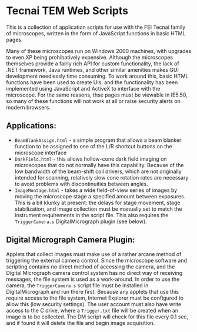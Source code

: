 # Tecnai TEM Web Scripts

This is a collection of application scripts for use with the FEI Tecnai family of
microscopes, written in the form of JavaScript functions in basic HTML pages.  

Many of these microscopes run on Windows 2000 machines, with upgrades to even XP being
prohibatively expensive.  Although the microscopes themselves provide a fairly rich API for
custom functionality, the lack of .NET framework, Java runtimes, and other similar amenities
makes GUI development needlessly time consuming.  To work around this, basic HTML functions
have been used to create UIs, and the functionality has been implemented using JavaScript and
ActiveX to interface with the microscope.  For the same reasons, thse pages must be viewable
in IE5.50, so many of these functions will not work at all or raise security alerts on modern
browsers.

## Applications: ##

 * `BeamBlankAssign.html` - a simple program that allows a beam blanker function to be assigned
 to one of the L/R shortcut buttons on the microscope interface
 * `DarkField.html` - this allows hollow-cone dark field imaging on microscopes that do not
 normally have this capability.  Because of the low bandwidth of the beam-shift coil
 drivers, which are not originally intended for scanning, relatively slow cone rotation
 rates are necessary to avoid problems with discontinuities between angles.
 * `ImageMontage.html` - takes a wide field-of-view series of images by moving the microscope stage
 a specified amount between exposures.  This is a bit klunky at present: the delays for stage
 movement, stage stabilization, and image collection must be manually set to match the instrument
 requirements in the script file. This also requires the `TriggerCamera.s` DigitalMicrograph plugin (see below).
 
 ## Digital Micrograph Camera Plugin: ##
 Applets that collect images must make use of a rather arcane method of triggering the external camera control. 
 Since the microscope software and scripting contains no direct method of accessing the camera, and the Digital
 Micrograph camera control system has no direct way of receiving messages, the file system is used as a work-around. 
 In order to use the camera, the `TriggerCamera.s` script file must be installed in DigitalMicrograph and run there
 first.  Because any applets that use this require access to the file system, Internet Explorer must be configured
 to allow this (low security settings). The user account must also have write access to the C drive, where a `Trigger.txt`
 file will be created when an image is to be collected.  The DM script will check for this file every 0.1 sec, and if
 found it will delete the file and begin image acquisition.
 